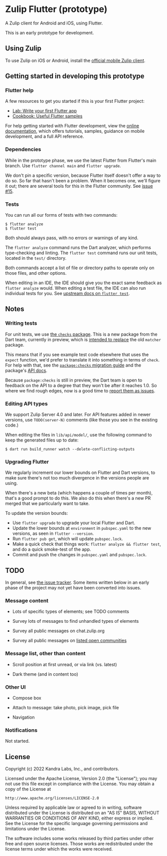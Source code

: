 # Zulip Flutter (prototype)

A Zulip client for Android and iOS, using Flutter.

This is an early prototype for development.


## Using Zulip

To use Zulip on iOS or Android, install the [official mobile Zulip client][].

[official mobile Zulip client]: https://github.com/zulip/zulip-mobile#readme


## Getting started in developing this prototype

### Flutter help

A few resources to get you started if this is your first Flutter project:

- [Lab: Write your first Flutter app](https://docs.flutter.dev/get-started/codelab)
- [Cookbook: Useful Flutter samples](https://docs.flutter.dev/cookbook)

For help getting started with Flutter development, view the
[online documentation](https://docs.flutter.dev/), which offers tutorials,
samples, guidance on mobile development, and a full API reference.


### Dependencies

While in the prototype phase, we use the latest Flutter from Flutter's
main branch.  Use `flutter channel main` and `flutter upgrade`.

We don't pin a specific version, because Flutter itself doesn't offer
a way to do so.  So far that hasn't been a problem.  When it becomes one,
we'll figure it out; there are several tools for this in the Flutter
community.  See [issue #15][].

[issue #15]: https://github.com/zulip/zulip-flutter/issues/15


### Tests

You can run all our forms of tests with two commands:

```
$ flutter analyze
$ flutter test
```

Both should always pass, with no errors or warnings of any kind.

The `flutter analyze` command runs the Dart analyzer, which performs
type-checking and linting.  The `flutter test` command runs our
unit tests, located in the `test/` directory.

Both commands accept a list of file or directory paths to operate
only on those files, and other options.

When editing in an IDE, the IDE should give you the exact same feedback
as `flutter analyze` would.  When editing a test file, the IDE can also
run individual tests for you.
See [upstream docs on `flutter test`][flutter-cookbook-unit-tests].

[flutter-cookbook-unit-tests]: https://docs.flutter.dev/cookbook/testing/unit/introduction


## Notes

### Writing tests

For unit tests, we use [the `checks` package][package-checks].
This is a new package from the Dart team, currently in preview,
which is [intended to replace][package-checks-migration] the
old `matcher` package.

This means that if you see example test code elsewhere that
uses the `expect` function, we'd prefer to translate it into
something in terms of `check`.  For help with that,
see the [`package:checks` migration guide][package-checks-migration]
and the package's [API docs][package-checks-api].

Because `package:checks` is still in preview, the Dart team is
open to feedback on the API to a degree that they won't be
after it reaches 1.0.  So where we find rough edges, now is a
good time to [report them as issues][dart-test-tracker].

[package-checks]: https://pub.dev/packages/checks
[package-checks-api]: https://pub.dev/documentation/checks/latest/checks/checks-library.html
[package-checks-migration]: https://github.com/dart-lang/test/blob/master/pkgs/checks/doc/migrating_from_matcher.md
[dart-test-tracker]: https://github.com/dart-lang/test/issues


### Editing API types

We support Zulip Server 4.0 and later.  For API features added in
newer versions, use `TODO(server-N)` comments (like those you see
in the existing code.)

When editing the files in `lib/api/model/`, use the following command
to keep the generated files up to date:
```
$ dart run build_runner watch --delete-conflicting-outputs
```


### Upgrading Flutter

We regularly increment our lower bounds on Flutter and Dart versions,
to make sure there's not too much divergence in the versions people
are using.

When there's a new beta (which happens a couple of times per month),
that's a good prompt to do this.  We also do this when there's a
new PR merged that we particularly want to take.

To update the version bounds:
* Use `flutter upgrade` to upgrade your local Flutter and Dart.
* Update the lower bounds at `environment` in `pubspec.yaml`
  to the new versions, as seen in `flutter --version`.
* Run `flutter pub get`, which will update `pubspec.lock`.
* Make a quick check that things work: `flutter analyze && flutter test`,
  and do a quick smoke-test of the app.
* Commit and push the changes in `pubspec.yaml` and `pubspec.lock`.


## TODO

In general, see [the issue tracker][].
Some items written below in an early phase of the project
may not yet have been converted into issues.

[the issue tracker]: https://github.com/zulip/zulip-flutter/issues


### Message content

- Lots of specific types of elements; see TODO comments

- Survey lots of messages to find unhandled types of elements
- Survey all public messages on chat.zulip.org
- Survey all public messages on [listed open communities][]

[listed open communities]: https://zulip.com/communities/


### Message list, other than content

- Scroll position at first unread, or via link (vs. latest)

- Dark theme (and in content too)


### Other UI

- Compose box

- Attach to message: take photo, pick image, pick file

- Navigation


### Notifications

Not started.


## License

Copyright (c) 2022 Kandra Labs, Inc., and contributors.

Licensed under the Apache License, Version 2.0 (the "License");
you may not use this file except in compliance with the License.
You may obtain a copy of the License at

    http://www.apache.org/licenses/LICENSE-2.0

Unless required by applicable law or agreed to in writing, software
distributed under the License is distributed on an "AS IS" BASIS,
WITHOUT WARRANTIES OR CONDITIONS OF ANY KIND, either express or implied.
See the License for the specific language governing permissions and
limitations under the License.

The software includes some works released by third parties under other
free and open source licenses. Those works are redistributed under the
license terms under which the works were received.
